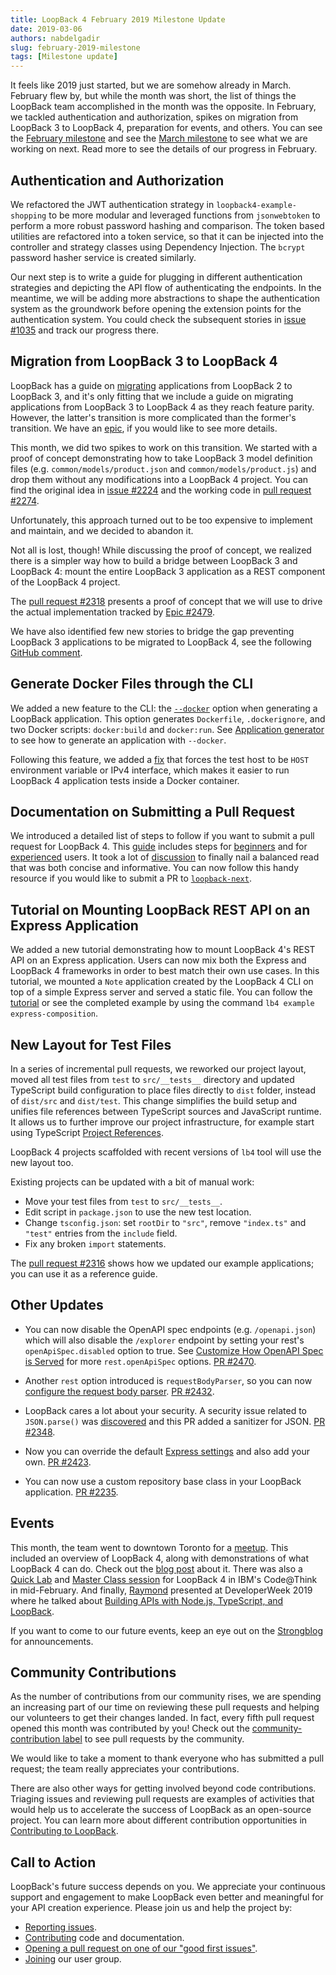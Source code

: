 ```yaml
---
title: LoopBack 4 February 2019 Milestone Update
date: 2019-03-06
authors: nabdelgadir
slug: february-2019-milestone
tags: [Milestone update]
---
```


It feels like 2019 just started, but we are somehow already in March. February flew by, but while the month was short, the list of things the LoopBack team accomplished in the month was the opposite. In February, we tackled authentication and authorization, spikes on migration from LoopBack 3 to LoopBack 4, preparation for events, and others. You can see the [February milestone](https://github.com/strongloop/loopback-next/issues/2313) and see the [March milestone](https://github.com/strongloop/loopback-next/issues/2516) to see what we are working on next. Read more to see the details of our progress in February.

<!--truncate-->

## Authentication and Authorization

We refactored the JWT authentication strategy in `loopback4-example-shopping` to be more modular and leveraged functions from `jsonwebtoken` to perform a more robust password hashing and comparison. The token based utilities are refactored into a token service, so that it can be injected into the controller and strategy classes using Dependency Injection. The `bcrypt` password hasher service is created similarly.

Our next step is to write a guide for plugging in different authentication strategies and depicting the API flow of authenticating the endpoints. In the meantime, we will be adding more abstractions to shape the authentication system as the groundwork before opening the extension points for the authentication system. You could check the subsequent stories in [issue #1035](https://github.com/strongloop/loopback-next/issues/1035) and track our progress there.

## Migration from LoopBack 3 to LoopBack 4

LoopBack has a guide on [migrating](https://loopback.io/doc/en/lb3/Migrating-to-3.0.html) applications from LoopBack 2 to LoopBack 3, and it's only fitting that we include a guide on migrating applications from LoopBack 3 to LoopBack 4 as they reach feature parity. However, the latter's transition is more complicated than the former's transition. We have an [epic](https://github.com/strongloop/loopback-next/issues/1849), if you would like to see more details. 

This month, we did two spikes to work on this transition. We started with a proof of concept demonstrating how to take LoopBack 3 model definition files (e.g. `common/models/product.json` and `common/models/product.js`) and drop them without any modifications into a LoopBack 4 project. You can find the original idea in [issue #2224](https://github.com/strongloop/loopback-next/issues/2224) and the working code in [pull request #2274](https://github.com/strongloop/loopback-next/pull/2274).

Unfortunately, this approach turned out to be too expensive to implement and maintain, and we decided to abandon it.

Not all is lost, though! While discussing the proof of concept, we realized there is a simpler way how to build a bridge between LoopBack 3 and LoopBack 4: mount the entire LoopBack 3 application as a REST component of the LoopBack 4 project.

The [pull request #2318](https://github.com/strongloop/loopback-next/pull/2318) presents a proof of concept that we will use to drive the actual implementation tracked by [Epic #2479](https://github.com/strongloop/loopback-next/issues/2479).

We have also identified few new stories to bridge the gap preventing LoopBack 3 applications to be migrated to LoopBack 4, see the following [GitHub comment](https://github.com/strongloop/loopback-next/issues/1849#issuecomment-467471409).

## Generate Docker Files through the CLI

We added a new feature to the CLI: the [`--docker`](https://www.docker.com/) option when generating a LoopBack application. This option generates `Dockerfile`, `.dockerignore`, and two Docker scripts: `docker:build` and `docker:run`. See [Application generator](https://loopback.io/doc/en/lb4/Application-generator.html) to see how to generate an application with `--docker`. 

Following this feature, we added a [fix](https://github.com/strongloop/loopback-next/pull/2433) that forces the test host to be `HOST` environment variable or IPv4 interface, which makes it easier to run LoopBack 4 application tests inside a Docker container.

## Documentation on Submitting a Pull Request

We introduced a detailed list of steps to follow if you want to submit a pull request for LoopBack 4. This [guide](https://loopback.io/doc/en/lb4/submitting_a_pr.html) includes steps for [beginners](https://loopback.io/doc/en/lb4/submitting_a_pr.html#beginner-instructions) and for [experienced](https://loopback.io/doc/en/lb4/submitting_a_pr.html#expert-instructions) users. It took a lot of [discussion](https://github.com/strongloop/loopback-next/pull/2364) to finally nail a balanced read that was both concise and informative. You can now follow this handy resource if you would like to submit a PR to [`loopback-next`](https://github.com/strongloop/loopback-next).

## Tutorial on Mounting LoopBack REST API on an Express Application

We added a new tutorial demonstrating how to mount LoopBack 4's REST API on an Express application. Users can now mix both the Express and LoopBack 4 frameworks in order to best match their own use cases. In this tutorial, we mounted a `Note` application created by the LoopBack 4 CLI on top of a simple Express server and served a static file. You can follow the [tutorial](https://loopback.io/doc/en/lb4/express-with-lb4-rest-tutorial.html) or see the completed example by using the command `lb4 example express-composition`.

## New Layout for Test Files

In a series of incremental pull requests, we reworked our project layout, moved all test files from `test` to `src/__tests__` directory and updated TypeScript build configuration to place files directly to `dist` folder, instead of `dist/src` and `dist/test`. This change simplifies the build setup and unifies file references between TypeScript sources and JavaScript runtime. It allows us to further improve our project infrastructure, for example start using TypeScript [Project References](https://www.typescriptlang.org/docs/handbook/project-references.html).

LoopBack 4 projects scaffolded with recent versions of `lb4` tool will use the new layout too. 

Existing projects can be updated with a bit of manual work:

- Move your test files from `test` to `src/__tests__`.
- Edit script in `package.json` to use the new test location.
- Change `tsconfig.json`: set `rootDir` to `"src"`, remove `"index.ts"` and `"test"` entries from the `include` field.
- Fix any broken `import` statements.

The [pull request #2316](https://github.com/strongloop/loopback-next/pull/2316/files) shows how we updated our example applications; you can use it as a reference guide. 

## Other Updates

- You can now disable the OpenAPI spec endpoints (e.g. `/openapi.json`) which will also disable the `/explorer` endpoint by setting your rest's `openApiSpec.disabled` option to true. See [Customize How OpenAPI Spec is Served](https://loopback.io/doc/en/lb4/Server.html#customize-how-openapi-spec-is-served) for more `rest.openApiSpec` options. [PR #2470](https://github.com/strongloop/loopback-next/pull/2470).

- Another `rest` option introduced is `requestBodyParser`, so you can now [configure the request body parser](https://loopback.io/doc/en/lb4/Server.html#configure-the-request-body-parser-options). [PR #2432](https://github.com/strongloop/loopback-next/pull/2432).

- LoopBack cares a lot about your security. A security issue related to `JSON.parse()` was [discovered](https://github.com/hapijs/bourne#introduction) and this PR added a sanitizer for JSON. [PR #2348](https://github.com/strongloop/loopback-next/pull/2348).

- Now you can override the default [Express settings](https://loopback.io/doc/en/lb4/Server.html#express-settings) and also add your own. [PR #2423](https://github.com/strongloop/loopback-next/pull/2423).

- You can now use a custom repository base class in your LoopBack application. [PR #2235](https://github.com/strongloop/loopback-next/pull/2235).

## Events

This month, the team went to downtown Toronto for a [meetup](https://www.meetup.com/Toronto-Cloud-Integration-Meetup/events/257171001/). This included an overview of LoopBack 4, along with demonstrations of what LoopBack 4 can do. Check out the [blog post](https://strongloop.com/strongblog/watch-meetup-quickly-build-apis-with-loopback/) about it. There was also a [Quick Lab](https://developer.ibm.com/tutorials/create-rest-apis-minutes-with-loopback-4/) and [Master Class session](https://myibm.ibm.com/events/think/all-sessions/session/7764A) for LoopBack 4 in IBM's Code@Think in mid-February. And finally, [Raymond](https://strongloop.com/authors/Raymond_Feng/) presented at DeveloperWeek 2019 where he talked about [Building APIs with Node.js, TypeScript, and LoopBack](https://developerweek2019.sched.com/event/JXDc/pro-talk-speed-and-scale-building-apis-with-nodejs-typescript-and-loopback).

If you want to come to our future events, keep an eye out on the [Strongblog](https://strongloop.com/strongblog/) for announcements.

## Community Contributions

As the number of contributions from our community rises, we are spending an increasing part of our time on reviewing these pull requests and helping our volunteers to get their changes landed. In fact, every fifth pull request opened this month was contributed by you! Check out the [community-contribution label](https://github.com/strongloop/loopback-next/pulls?q=is%3Apr+is%3Aopen+label%3Acommunity-contribution) to see pull requests by the community.

We would like to take a moment to thank everyone who has submitted a pull request; the team really appreciates your contributions.

There are also other ways for getting involved beyond code contributions. Triaging issues and reviewing pull requests are examples of activities that would help us to accelerate the success of LoopBack as an open-source project. You can learn more about different contribution opportunities in [Contributing to LoopBack](https://loopback.io/doc/en/contrib/index.html).

## Call to Action

LoopBack's future success depends on you. We appreciate your continuous support and engagement to make LoopBack even better and meaningful for your API creation experience. Please join us and help the project by:

- [Reporting issues](https://github.com/strongloop/loopback-next/issues).
- [Contributing](https://github.com/strongloop/loopback-next/blob/master/docs/CONTRIBUTING.md)
  code and documentation.
- [Opening a pull request on one of our "good first issues"](https://github.com/strongloop/loopback-next/labels/good%20first%20issue).
- [Joining](https://github.com/strongloop/loopback-next/issues/110) our user group.
